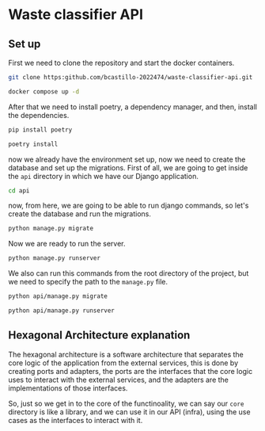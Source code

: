 # Waste classifier API

## Set up
First we need to clone the repository and start the docker containers.
```bash
git clone https:github.com/bcastillo-2022474/waste-classifier-api.git
```
```bash
docker compose up -d
```

After that we need to install poetry, a dependency manager, and then, install the dependencies.
```bash
pip install poetry
```

```bash
poetry install
```

now we already have the environment set up, now we need to create the database and set up the migrations.
First of all, we are going to get inside the `api` directory in which we have our Django application.
```bash
cd api
```

now, from here, we are going to be able to run django commands, so let's create the database and run the migrations.
```bash
python manage.py migrate
```

Now we are ready to run the server.
```bash
python manage.py runserver
```

We also can run this commands from the root directory of the project, but we need to specify the path to the `manage.py` file.
```bash
python api/manage.py migrate
```

```bash
python api/manage.py runserver
```

## Hexagonal Architecture explanation

The hexagonal architecture is a software architecture that separates the core logic of the application from the external services, this is done by creating ports and adapters, the ports are the interfaces that the core logic uses to interact with the external services, and the adapters are the implementations of those interfaces.

So, just so we get in to the core of the functinoality, we can say our `core` directory is like a library, and we can use it in our API (infra), using the use cases as the interfaces to interact with it.